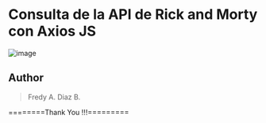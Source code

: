 # Consulta de la API de Rick and Morty con Axios JS

![image](https://user-images.githubusercontent.com/16197568/179870535-0cc48c5d-35d4-4bd9-8728-8df2c123a655.png)

## Author

<blockquote>
Fredy A. Diaz B.

</blockquote>

========Thank You !!!=========
